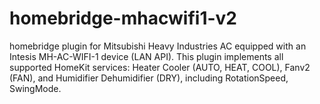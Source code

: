 # homebridge-mhacwifi1-v2
homebridge plugin for Mitsubishi Heavy Industries AC equipped with an Intesis MH-AC-WIFI-1 device (LAN API). This plugin implements all supported HomeKit services: Heater Cooler (AUTO, HEAT, COOL), Fanv2 (FAN), and Humidifier Dehumidifier (DRY), including RotationSpeed, SwingMode.
